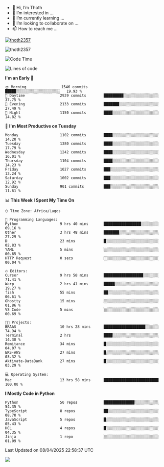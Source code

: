 <!---
thoth2357/thoth2357 is a ✨ special ✨ repository because its `README.md` (this file) appears on your GitHub profile.
You can click the Preview link to take a look at your changes.
--->

- 👋 Hi, I’m Thoth
- 👀 I’m interested in ...
- 🌱 I’m currently learning ...
- 💞️ I’m looking to collaborate on ...
- 📫 How to reach me ...


<p align="left"> <a href="https://github.com/ryo-ma/github-profile-trophy"><img src="https://github-profile-trophy.vercel.app/?username=thoth2357&theme=gruvbox&no-bg=true&no-frame=false&title=MultiLanguage,Commits,Repositories,Stars,Followers,PullRequest,Reviews,Issues" alt="thoth2357" /></a> </p>

<p align="left"> <img src="https://komarev.com/ghpvc/?username=thoth2357&label=Profile%20views&color=0e75b6&style=flat" alt="thoth2357" /> </p>

<!--START_SECTION:waka-->
![Code Time](http://img.shields.io/badge/Code%20Time-3%2C359%20hrs%207%20mins-blue)

![Lines of code](https://img.shields.io/badge/From%20Hello%20World%20I%27ve%20Written-30.9%20million%20lines%20of%20code-blue)

**I'm an Early 🐤** 

```text
🌞 Morning                1546 commits        █████░░░░░░░░░░░░░░░░░░░░   19.93 % 
🌆 Daytime                2929 commits        █████████░░░░░░░░░░░░░░░░   37.75 % 
🌃 Evening                2133 commits        ███████░░░░░░░░░░░░░░░░░░   27.49 % 
🌙 Night                  1150 commits        ████░░░░░░░░░░░░░░░░░░░░░   14.82 % 
```
📅 **I'm Most Productive on Tuesday** 

```text
Monday                   1102 commits        ████░░░░░░░░░░░░░░░░░░░░░   14.20 % 
Tuesday                  1380 commits        ████░░░░░░░░░░░░░░░░░░░░░   17.79 % 
Wednesday                1242 commits        ████░░░░░░░░░░░░░░░░░░░░░   16.01 % 
Thursday                 1104 commits        ████░░░░░░░░░░░░░░░░░░░░░   14.23 % 
Friday                   1027 commits        ███░░░░░░░░░░░░░░░░░░░░░░   13.24 % 
Saturday                 1002 commits        ███░░░░░░░░░░░░░░░░░░░░░░   12.92 % 
Sunday                   901 commits         ███░░░░░░░░░░░░░░░░░░░░░░   11.61 % 
```


📊 **This Week I Spent My Time On** 

```text
🕑︎ Time Zone: Africa/Lagos

💬 Programming Languages: 
Python                   9 hrs 40 mins       █████████████████░░░░░░░░   69.16 % 
Other                    3 hrs 48 mins       ███████░░░░░░░░░░░░░░░░░░   27.29 % 
D                        23 mins             █░░░░░░░░░░░░░░░░░░░░░░░░   02.83 % 
YAML                     5 mins              ░░░░░░░░░░░░░░░░░░░░░░░░░   00.65 % 
HTTP Request             0 secs              ░░░░░░░░░░░░░░░░░░░░░░░░░   00.04 % 

🔥 Editors: 
Cursor                   9 hrs 58 mins       ██████████████████░░░░░░░   71.41 % 
Warp                     2 hrs 41 mins       █████░░░░░░░░░░░░░░░░░░░░   19.27 % 
fish                     55 mins             ██░░░░░░░░░░░░░░░░░░░░░░░   06.61 % 
Ghostty                  15 mins             ░░░░░░░░░░░░░░░░░░░░░░░░░   01.86 % 
VS Code                  5 mins              ░░░░░░░░░░░░░░░░░░░░░░░░░   00.69 % 

🐱‍💻 Projects: 
BRAAS                    10 hrs 28 mins      ███████████████████░░░░░░   74.94 % 
Terminal                 2 hrs               ████░░░░░░░░░░░░░░░░░░░░░   14.38 % 
Remitance                34 mins             █░░░░░░░░░░░░░░░░░░░░░░░░   04.07 % 
EKS-AWS                  27 mins             █░░░░░░░░░░░░░░░░░░░░░░░░   03.32 % 
Aktivate-DataBank        27 mins             █░░░░░░░░░░░░░░░░░░░░░░░░   03.29 % 

💻 Operating System: 
Mac                      13 hrs 58 mins      █████████████████████████   100.00 % 
```

**I Mostly Code in Python** 

```text
Python                   50 repos            ██████████████░░░░░░░░░░░   54.35 % 
TypeScript               8 repos             ██░░░░░░░░░░░░░░░░░░░░░░░   08.70 % 
JavaScript               5 repos             █░░░░░░░░░░░░░░░░░░░░░░░░   05.43 % 
HCL                      4 repos             █░░░░░░░░░░░░░░░░░░░░░░░░   04.35 % 
Jinja                    1 repo              ░░░░░░░░░░░░░░░░░░░░░░░░░   01.09 % 
```




 Last Updated on 08/04/2025 22:58:37 UTC
<!--END_SECTION:waka-->
<!--![](http://github-profile-summary-cards.vercel.app/api/cards/profile-details?username=thoth2357&theme=2077)

![](http://github-profile-summary-cards.vercel.app/api/cards/stats?username=thoth2357&theme=2077)![](http://github-profile-summary-cards.vercel.app/api/cards/productive-time?username=thoth2357&theme=2077&utcOffset=8) -->
<img src="https://t.bkit.co/w_6789c39040b80.gif" />
